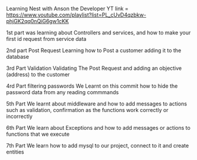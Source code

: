 Learning Nest with Anson the Developer
YT link = https://www.youtube.com/playlist?list=PL_cUvD4qzbkw-phjGK2qq0nQiG6gw1cKK

1st part was learning about Controllers and services, and how to make your first
id request from service data

2nd part Post Request
Learning how to Post a customer adding it to the database

3rd Part Validation
Validating The Post Request and adding an objective (address) to the customer

4rd Part filtering passwords We Learnt on this commit how to hide the password data from any reading commmands

5th Part We learnt about middleware and how to add messages to actions such as validation, confirmation as the functions work correctly or incorrectly

6th Part We learn about Exceptions and how to add messages or actions to functions that we execute

7th Part We learn how to add mysql to our project, connect to it and create entities
